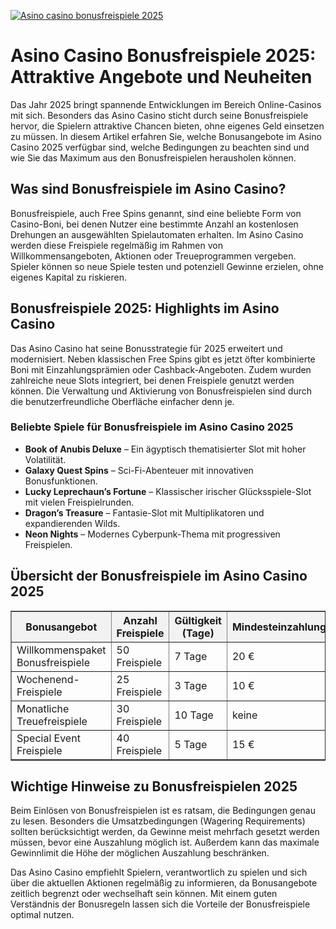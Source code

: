 [![Asino casino bonusfreispiele 2025](https://123-caf.pages.dev/gitsignup.png)](https://vrmoo.ru/Bt82HjjY)

<h1>Asino Casino Bonusfreispiele 2025: Attraktive Angebote und Neuheiten</h1> <p>Das Jahr 2025 bringt spannende Entwicklungen im Bereich Online-Casinos mit sich. Besonders das Asino Casino sticht durch seine Bonusfreispiele hervor, die Spielern attraktive Chancen bieten, ohne eigenes Geld einsetzen zu müssen. In diesem Artikel erfahren Sie, welche Bonusangebote im Asino Casino 2025 verfügbar sind, welche Bedingungen zu beachten sind und wie Sie das Maximum aus den Bonusfreispielen herausholen können.</p>  <h2>Was sind Bonusfreispiele im Asino Casino?</h2> <p>Bonusfreispiele, auch Free Spins genannt, sind eine beliebte Form von Casino-Boni, bei denen Nutzer eine bestimmte Anzahl an kostenlosen Drehungen an ausgewählten Spielautomaten erhalten. Im Asino Casino werden diese Freispiele regelmäßig im Rahmen von Willkommensangeboten, Aktionen oder Treueprogrammen vergeben. Spieler können so neue Spiele testen und potenziell Gewinne erzielen, ohne eigenes Kapital zu riskieren.</p>  <h2>Bonusfreispiele 2025: Highlights im Asino Casino</h2> <p>Das Asino Casino hat seine Bonusstrategie für 2025 erweitert und modernisiert. Neben klassischen Free Spins gibt es jetzt öfter kombinierte Boni mit Einzahlungsprämien oder Cashback-Angeboten. Zudem wurden zahlreiche neue Slots integriert, bei denen Freispiele genutzt werden können. Die Verwaltung und Aktivierung von Bonusfreispielen sind durch die benutzerfreundliche Oberfläche einfacher denn je.</p>  <h3>Beliebte Spiele für Bonusfreispiele im Asino Casino 2025</h3> <ul>   <li><strong>Book of Anubis Deluxe</strong> – Ein ägyptisch thematisierter Slot mit hoher Volatilität.</li>   <li><strong>Galaxy Quest Spins</strong> – Sci-Fi-Abenteuer mit innovativen Bonusfunktionen.</li>   <li><strong>Lucky Leprechaun’s Fortune</strong> – Klassischer irischer Glücksspiele-Slot mit vielen Freispielrunden.</li>   <li><strong>Dragon’s Treasure</strong> – Fantasie-Slot mit Multiplikatoren und expandierenden Wilds.</li>   <li><strong>Neon Nights</strong> – Modernes Cyberpunk-Thema mit progressiven Freispielen.</li> </ul>  <h2>Übersicht der Bonusfreispiele im Asino Casino 2025</h2> <table border="1" cellpadding="8" cellspacing="0" style="border-collapse: collapse; width: 100%; max-width: 700px;">   <thead>     <tr style="background-color: #f2f2f2;">       <th>Bonusangebot</th>       <th>Anzahl Freispiele</th>       <th>Gültigkeit (Tage)</th>       <th>Mindesteinzahlung</th>       <th>Max. Gewinnlimit</th>     </tr>   </thead>   <tbody>     <tr>       <td>Willkommenspaket Bonusfreispiele</td>       <td>50 Freispiele</td>       <td>7 Tage</td>       <td>20 €</td>       <td>100 €</td>     </tr>     <tr>       <td>Wochenend-Freispiele</td>       <td>25 Freispiele</td>       <td>3 Tage</td>       <td>10 €</td>       <td>50 €</td>     </tr>     <tr>       <td>Monatliche Treuefreispiele</td>       <td>30 Freispiele</td>       <td>10 Tage</td>       <td>keine</td>       <td>75 €</td>     </tr>     <tr>       <td>Special Event Freispiele</td>       <td>40 Freispiele</td>       <td>5 Tage</td>       <td>15 €</td>       <td>150 €</td>     </tr>   </tbody> </table>  <h2>Wichtige Hinweise zu Bonusfreispielen 2025</h2> <p>Beim Einlösen von Bonusfreispielen ist es ratsam, die Bedingungen genau zu lesen. Besonders die Umsatzbedingungen (Wagering Requirements) sollten berücksichtigt werden, da Gewinne meist mehrfach gesetzt werden müssen, bevor eine Auszahlung möglich ist. Außerdem kann das maximale Gewinnlimit die Höhe der möglichen Auszahlung beschränken.</p>  <p>Das Asino Casino empfiehlt Spielern, verantwortlich zu spielen und sich über die aktuellen Aktionen regelmäßig zu informieren, da Bonusangebote zeitlich begrenzt oder wechselhaft sein können. Mit einem guten Verständnis der Bonusregeln lassen sich die Vorteile der Bonusfreispiele optimal nutzen.</p>